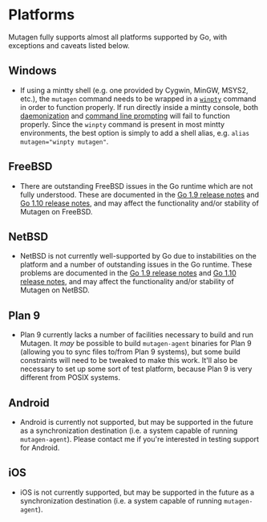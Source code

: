 # Platforms

Mutagen fully supports almost all platforms supported by Go, with exceptions and
caveats listed below.


## Windows

- If using a mintty shell (e.g. one provided by Cygwin, MinGW, MSYS2, etc.), the
  `mutagen` command needs to be wrapped in a
  [`winpty`](https://github.com/rprichard/winpty) command in order to function
  properly. If run directly inside a mintty console, both
  [daemonization](https://github.com/havoc-io/mutagen/issues/3) and
  [command line prompting](https://github.com/howeyc/gopass/issues/34) will
  fail to function properly. Since the `winpty` command is present in most
  mintty environments, the best option is simply to add a shell alias, e.g.
  `alias mutagen="winpty mutagen"`.


## FreeBSD

- There are outstanding FreeBSD issues in the Go runtime which are not fully
  understood. These are documented in the
  [Go 1.9 release notes](https://golang.org/doc/go1.9#known_issues) and
  [Go 1.10 release notes](https://golang.org/doc/go1.10#ports), and may affect
  the functionality and/or stability of Mutagen on FreeBSD.


## NetBSD

- NetBSD is not currently well-supported by Go due to instabilities on the
  platform and a number of outstanding issues in the Go runtime. These problems
  are documented in the
  [Go 1.9 release notes](https://golang.org/doc/go1.9#known_issues) and
  [Go 1.10 release notes](https://golang.org/doc/go1.10#ports), and may affect
  the functionality and/or stability of Mutagen on NetBSD.


## Plan 9

- Plan 9 currently lacks a number of facilities necessary to build and run
  Mutagen. It *may* be possible to build `mutagen-agent` binaries for Plan 9
  (allowing you to sync files to/from Plan 9 systems), but some build
  constraints will need to be tweaked to make this work. It'll also be necessary
  to set up some sort of test platform, because Plan 9 is very different from
  POSIX systems.


## Android

- Android is currently not supported, but may be supported in the future as a
  synchronization destination (i.e. a system capable of running
  `mutagen-agent`). Please contact me if you're interested in testing support
  for Android.


## iOS

- iOS is not currently supported, but may be supported in the future as a
  synchronization destination (i.e. a system capable of running
  `mutagen-agent`).
